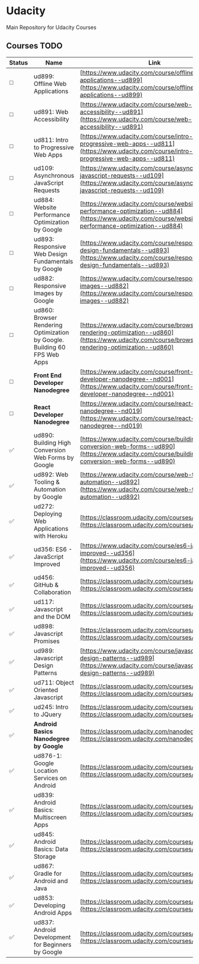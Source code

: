 # Udacity
Main Repository for Udacity Courses

## Courses TODO

Status | Name | Link
----| -------|------
:white_medium_square: | ud899: Offline Web Applications | [https://www.udacity.com/course/offline-web-applications--ud899](https://www.udacity.com/course/offline-web-applications--ud899)
:white_medium_square: | ud891: Web Accessibility | [https://www.udacity.com/course/web-accessibility--ud891](https://www.udacity.com/course/web-accessibility--ud891)
:white_medium_square: | ud811: Intro to Progressive Web Apps | [https://www.udacity.com/course/intro-to-progressive-web-apps--ud811](https://www.udacity.com/course/intro-to-progressive-web-apps--ud811)
:white_medium_square: | ud109: Asynchronous JavaScript Requests | [https://www.udacity.com/course/asynchronous-javascript-requests--ud109](https://www.udacity.com/course/asynchronous-javascript-requests--ud109)
:white_medium_square: | ud884: Website Performance Optimization by Google | [https://www.udacity.com/course/website-performance-optimization--ud884](https://www.udacity.com/course/website-performance-optimization--ud884)
:white_medium_square: | ud893: Responsive Web Design Fundamentals by Google | [https://www.udacity.com/course/responsive-web-design-fundamentals--ud893](https://www.udacity.com/course/responsive-web-design-fundamentals--ud893)
:white_medium_square: | ud882: Responsive Images by Google | [https://www.udacity.com/course/responsive-images--ud882](https://www.udacity.com/course/responsive-images--ud882)
:white_medium_square: | ud860: Browser Rendering Optimization by Google. Building 60 FPS Web Apps | [https://www.udacity.com/course/browser-rendering-optimization--ud860](https://www.udacity.com/course/browser-rendering-optimization--ud860)
:white_medium_square: | **Front End Developer Nanodegree** | [https://www.udacity.com/course/front-end-web-developer-nanodegree--nd001](https://www.udacity.com/course/front-end-web-developer-nanodegree--nd001)
:white_medium_square: | **React Developer Nanodegree** | [https://www.udacity.com/course/react-nanodegree--nd019](https://www.udacity.com/course/react-nanodegree--nd019)
:white_check_mark: | ud890: Building High Conversion Web Forms by Google | [https://www.udacity.com/course/building-high-conversion-web-forms--ud890](https://www.udacity.com/course/building-high-conversion-web-forms--ud890)
:white_check_mark: | ud892: Web Tooling & Automation by Google | [https://www.udacity.com/course/web-tooling-automation--ud892](https://www.udacity.com/course/web-tooling-automation--ud892)
:white_check_mark: | ud272: Deploying Web Applications with Heroku | [https://classroom.udacity.com/courses/ud272](https://classroom.udacity.com/courses/ud272)
:white_check_mark: | ud356: ES6 - JavaScript Improved | [https://www.udacity.com/course/es6-javascript-improved--ud356](https://www.udacity.com/course/es6-javascript-improved--ud356)
:white_check_mark: | ud456: GitHub & Collaboration | [https://classroom.udacity.com/courses/ud456](https://classroom.udacity.com/courses/ud456)
:white_check_mark: | ud117: Javascript and the DOM | [https://classroom.udacity.com/courses/ud117](https://classroom.udacity.com/courses/ud117)
:white_check_mark: | ud898: Javascript Promises | [https://classroom.udacity.com/courses/ud898](https://classroom.udacity.com/courses/ud898)
:white_check_mark: | ud989: Javascript Design Patterns | [https://www.udacity.com/course/javascript-design-patterns--ud989](https://www.udacity.com/course/javascript-design-patterns--ud989)
:white_check_mark: | ud711: Object Oriented Javascript | [https://classroom.udacity.com/courses/ud711](https://classroom.udacity.com/courses/ud711)
:white_check_mark: | ud245: Intro to JQuery | [https://classroom.udacity.com/courses/ud245](https://classroom.udacity.com/courses/ud245)
:white_check_mark: | **Android Basics Nanodegree by Google** | [https://classroom.udacity.com/nanodegrees/nd803](https://classroom.udacity.com/nanodegrees/nd803)
:white_check_mark: | ud876-1: Google Location Services on Android | [https://classroom.udacity.com/courses/ud876-1](https://classroom.udacity.com/courses/ud876-1)
:white_check_mark: | ud839: Android Basics: Multiscreen Apps | [https://classroom.udacity.com/courses/ud839](https://classroom.udacity.com/courses/ud839)
:white_check_mark: | ud845: Android Basics: Data Storage | [https://classroom.udacity.com/courses/ud845](https://classroom.udacity.com/courses/ud845)
:white_check_mark: | ud867: Gradle for Android and Java | [https://classroom.udacity.com/courses/ud867](https://classroom.udacity.com/courses/ud867)
:white_check_mark: | ud853: Developing Android Apps | [https://classroom.udacity.com/courses/ud853](https://classroom.udacity.com/courses/ud853)
:white_check_mark: | ud837: Android Development for Beginners by Google | [https://classroom.udacity.com/courses/ud837](https://classroom.udacity.com/courses/ud837)